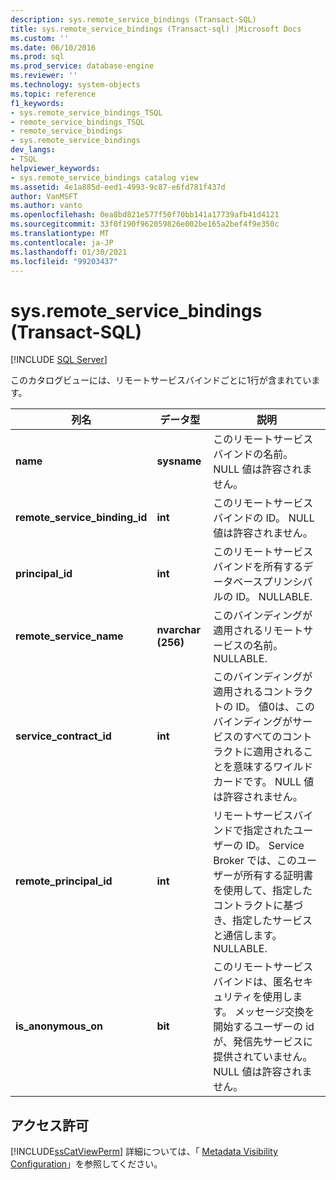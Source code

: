 ```yaml
---
description: sys.remote_service_bindings (Transact-SQL)
title: sys.remote_service_bindings (Transact-sql) |Microsoft Docs
ms.custom: ''
ms.date: 06/10/2016
ms.prod: sql
ms.prod_service: database-engine
ms.reviewer: ''
ms.technology: system-objects
ms.topic: reference
f1_keywords:
- sys.remote_service_bindings_TSQL
- remote_service_bindings_TSQL
- remote_service_bindings
- sys.remote_service_bindings
dev_langs:
- TSQL
helpviewer_keywords:
- sys.remote_service_bindings catalog view
ms.assetid: 4e1a885d-eed1-4993-9c87-e6fd781f437d
author: VanMSFT
ms.author: vanto
ms.openlocfilehash: 0ea8bd821e577f50f70bb141a17739afb41d4121
ms.sourcegitcommit: 33f0f190f962059826e002be165a2bef4f9e350c
ms.translationtype: MT
ms.contentlocale: ja-JP
ms.lasthandoff: 01/30/2021
ms.locfileid: "99203437"
---
```

# <a name="sysremote_service_bindings-transact-sql"></a>sys.remote_service_bindings (Transact-SQL)
[!INCLUDE [SQL Server](../../includes/applies-to-version/sqlserver.md)]

  このカタログビューには、リモートサービスバインドごとに1行が含まれています。 
  
|列名|データ型|説明|  
|-----------------|---------------|-----------------|  
|**name**|**sysname**|このリモートサービスバインドの名前。 NULL 値は許容されません。|  
|**remote_service_binding_id**|**int**|このリモートサービスバインドの ID。 NULL 値は許容されません。|  
|**principal_id**|**int**|このリモートサービスバインドを所有するデータベースプリンシパルの ID。 NULLABLE.|  
|**remote_service_name**|**nvarchar (256)**|このバインディングが適用されるリモートサービスの名前。 NULLABLE.|  
|**service_contract_id**|**int**|このバインディングが適用されるコントラクトの ID。 値0は、このバインディングがサービスのすべてのコントラクトに適用されることを意味するワイルドカードです。 NULL 値は許容されません。|  
|**remote_principal_id**|**int**|リモートサービスバインドで指定されたユーザーの ID。 Service Broker では、このユーザーが所有する証明書を使用して、指定したコントラクトに基づき、指定したサービスと通信します。 NULLABLE.|  
|**is_anonymous_on**|**bit**|このリモートサービスバインドは、匿名セキュリティを使用します。 メッセージ交換を開始するユーザーの id が、発信先サービスに提供されていません。 NULL 値は許容されません。|  
  
## <a name="permissions"></a>アクセス許可  
 [!INCLUDE[ssCatViewPerm](../../includes/sscatviewperm-md.md)] 詳細については、「 [Metadata Visibility Configuration](../../relational-databases/security/metadata-visibility-configuration.md)」を参照してください。  
  
  

